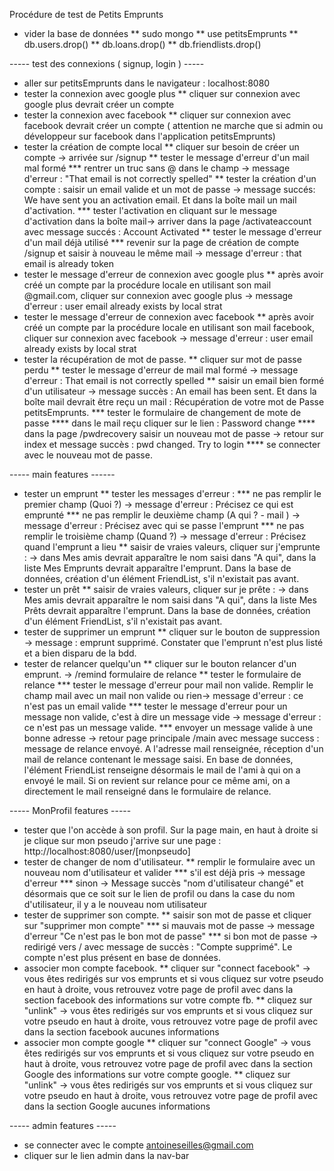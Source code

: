 Procédure de test de Petits Emprunts

* vider la base de données
	** sudo mongo
	** use petitsEmprunts
	** db.users.drop()
	** db.loans.drop()
	** db.friendlists.drop()

----- test des connexions ( signup, login ) -----

* aller sur petitsEmprunts dans le navigateur : localhost:8080
* tester la connexion avec google plus
	** cliquer sur connexion avec google plus devrait créer un compte
* tester la connexion avec facebook
	** cliquer sur connexion avec facebook devrait créer un compte ( attention ne marche que si admin ou développeur sur facebook dans l'application petitsEmprunts)
* tester la création de compte local
** cliquer sur besoin de créer un compte -> arrivée sur /signup
	** tester le message d'erreur d'un mail mal formé
		*** rentrer un truc sans @ dans le champ -> message d'erreur : "That email is not correctly spelled"
	** tester la création d'un compte : saisir un email valide et un mot de passe -> message succés: We have sent you an activation email. Et dans la boîte mail un mail d'activation.
		*** tester l'activation en cliquant sur le message d'activation dans la boîte mail-> arriver dans la page /activateaccount avec message succés : Account Activated
	** tester le message d'erreur d'un mail déjà utilisé
		*** revenir sur la page de création de compte /signup et saisir à nouveau le même mail -> message d'erreur : that email is already token 
* tester le message d'erreur de connexion avec google plus
	**	après avoir créé un compte par la procédure locale en utilisant son mail @gmail.com, cliquer sur connexion avec google plus -> message d'erreur : user email already exists by local strat
* tester le message d'erreur de connexion avec facebook
	** après avoir créé un compte par la procédure locale en utilisant son mail facebook, cliquer sur connexion avec facebook -> message d'erreur : user email already exists by local strat
* tester la récupération de mot de passe.
	** cliquer sur mot de passe perdu
	** tester le message d'erreur de mail mal formé -> message d'erreur : That email is not correctly spelled
	** saisir un email bien formé d'un utilisateur -> message succès : An email has been sent. Et dans la boîte mail devrait être reçu un mail : Récupération de votre mot de Passe petitsEmprunts.
		*** tester le formulaire de changement de mote de passe
			**** dans le mail reçu cliquer sur le lien : Password change
			**** dans la page /pwdrecovery saisir un nouveau mot de passe -> retour sur index et message succès : pwd changed. Try to login
			**** se connecter avec le nouveau mot de passe. 
	
----- main features ------

* tester un emprunt
	** tester les messages d'erreur :
		*** ne pas remplir le premier champ (Quoi ?) -> message d'erreur : Précisez ce qui est emprunté
		***  ne pas remplir le deuxième champ (A qui ? - mail ) -> message d'erreur : Précisez avec qui se passe l'emprunt
		*** ne pas remplir le troisième champ (Quand ?) -> message d'erreur : Précisez quand l'emprunt a lieu
	** saisir de vraies valeurs, cliquer sur j'emprunte : -> dans Mes amis devrait apparaître le nom saisi dans "A qui", dans la liste Mes Emprunts devrait apparaître l'emprunt. Dans la base de données, création d'un élément FriendList, s'il n'existait pas avant.
* tester un prêt
	** saisir de vraies valeurs, cliquer sur je prête : -> dans Mes amis devrait apparaître le nom saisi dans "A qui", dans la liste Mes Prêts devrait apparaître l'emprunt. Dans la base de données, création d'un élément FriendList, s'il n'existait pas avant.
* tester de supprimer un emprunt
	** cliquer sur le bouton de suppression -> message : emprunt supprimé. Constater que l'emprunt n'est plus listé et a bien disparu de la bdd.
* tester de relancer quelqu'un
	** cliquer sur le bouton relancer d'un emprunt. -> /remind formulaire de relance
	** tester le formulaire de relance
		*** tester le message d'erreur pour mail non valide. Remplir le champ mail avec un mail non valide ou rien-> message d'erreur : ce n'est pas un email valide
		*** tester le message d'erreur pour un message non valide, c'est à dire un message vide -> message d'erreur : ce n'est pas un message valide.
		*** envoyer un message valide à une bonne adresse -> retour page principale /main avec message success : message de relance envoyé. A l'adresse mail renseignée, réception d'un mail de relance contenant le message saisi. En base de données, l'élément FriendList renseigne désormais le mail de l'ami à qui on a envoyé le mail. Si on revient sur relance pour ce même ami, on a directement le mail renseigné dans le formulaire de relance.

----- MonProfil features -----
* tester que l'on accède à son profil. Sur la page main, en haut à droite si je clique sur mon pseudo j'arrive sur une page : http://localhost:8080/user/[monpseudo]
* tester de changer de nom d'utilisateur.
	** remplir le formulaire avec un nouveau nom d'utilisateur et valider
		*** s'il est déjà pris -> message d'erreur 
		*** sinon -> Message succès "nom d'utilisateur changé" et désormais que ce soit sur le lien de profil ou dans la case du nom d'utilisateur, il y a le nouveau nom utilisateur
* tester de supprimer son compte.
	** saisir son mot de passe et cliquer sur "supprimer mon compte"
		*** si mauvais mot de passe -> message d'erreur "Ce n'est pas le bon mot de passe"
		*** si bon mot de passe -> redirigé vers / avec message de succès : "Compte supprimé". Le compte n'est plus présent en base de données.
* associer mon compte facebook.
	** cliquer sur "connect facebook" -> vous êtes redirigés sur vos emprunts et si vous cliquez sur votre pseudo en haut à droite, vous retrouvez votre page de profil avec dans la section facebook des informations sur votre compte fb.
	** cliquez sur "unlink" -> vous êtes redirigés sur vos emprunts et si vous cliquez sur votre pseudo en haut à droite, vous retrouvez votre page de profil avec dans la section facebook aucunes informations
* associer mon compte google
	** cliquer sur "connect Google" -> vous êtes redirigés sur vos emprunts et si vous cliquez sur votre pseudo en haut à droite, vous retrouvez votre page de profil avec dans la section Google des informations sur votre compte google.
	** cliquez sur "unlink" -> vous êtes redirigés sur vos emprunts et si vous cliquez sur votre pseudo en haut à droite, vous retrouvez votre page de profil avec dans la section Google aucunes informations

----- admin features -----

* se connecter avec le compte antoineseilles@gmail.com
* cliquer sur le lien admin dans la nav-bar
